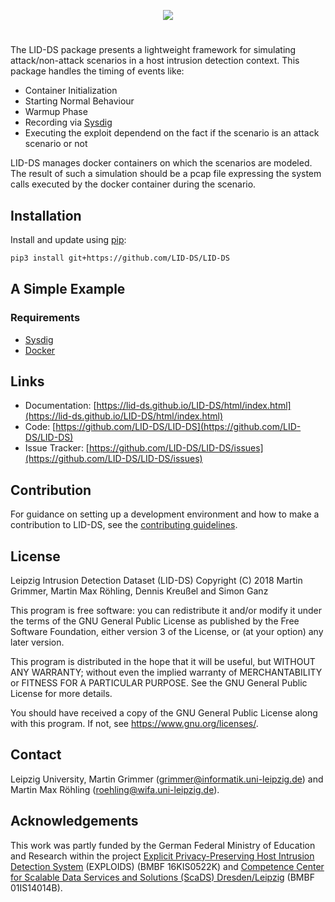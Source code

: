 <p align="center"> 
<img src="https://raw.githubusercontent.com/LID-DS/LID-DS/master/lidds-logo-300.png">
</p>

#
The LID-DS package presents a lightweight framework for simulating attack/non-attack scenarios in a host intrusion detection context. This package handles the timing of events like:
* Container Initialization
* Starting Normal Behaviour
* Warmup Phase
* Recording via [Sysdig](https://github.com/draios/sysdig)
* Executing the exploit dependend on the fact if the scenario is an attack scenario or not

LID-DS manages docker containers on which the scenarios are modeled. The result of such a simulation should be a pcap file expressing the system calls executed by the docker container during the scenario.

## Installation

Install and update using [pip](https://pip.pypa.io/en/stable/quickstart/): 

```bash
pip3 install git+https://github.com/LID-DS/LID-DS
```

## A Simple Example



### Requirements

* [Sysdig](https://sysdig.com/opensource)
* [Docker](https://www.docker.com/)

## Links

* Documentation: [https://lid-ds.github.io/LID-DS/html/index.html](https://lid-ds.github.io/LID-DS/html/index.html)
* Code: [https://github.com/LID-DS/LID-DS](https://github.com/LID-DS/LID-DS)
* Issue Tracker: [https://github.com/LID-DS/LID-DS/issues](https://github.com/LID-DS/LID-DS/issues)

## Contribution

For guidance on setting up a development environment and how to make a contribution to LID-DS, see the [contributing guidelines](.github/CONTRIBUTING.md).

## License
Leipzig Intrusion Detection Dataset (LID-DS) 
Copyright (C) 2018 Martin Grimmer, Martin Max Röhling, Dennis Kreußel and Simon Ganz

This program is free software: you can redistribute it and/or modify
it under the terms of the GNU General Public License as published by
the Free Software Foundation, either version 3 of the License, or
(at your option) any later version.

This program is distributed in the hope that it will be useful,
but WITHOUT ANY WARRANTY; without even the implied warranty of
MERCHANTABILITY or FITNESS FOR A PARTICULAR PURPOSE. See the
GNU General Public License for more details.

You should have received a copy of the GNU General Public License
along with this program.  If not, see <https://www.gnu.org/licenses/>.

## Contact
Leipzig University, Martin Grimmer (grimmer@informatik.uni-leipzig.de) and Martin Max Röhling (roehling@wifa.uni-leipzig.de).

## Acknowledgements
This work was partly funded by the German Federal Ministry of Education and Research within the project [Explicit Privacy-Preserving Host Intrusion Detection System](http://www.exploids.de) (EXPLOIDS) (BMBF 16KIS0522K) and [Competence Center for Scalable Data Services and Solutions (ScaDS) Dresden/Leipzig](http://www.scads.de) (BMBF 01IS14014B).
